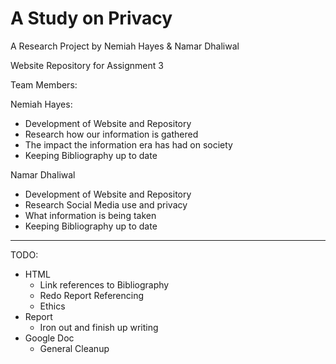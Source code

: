 # A Study on Privacy
A Research Project by Nemiah Hayes & Namar Dhaliwal

Website Repository for Assignment 3

Team Members:

Nemiah Hayes:
-	Development of Website and Repository
-	Research how our information is gathered
-   The impact the information era has had on society
-	Keeping Bibliography up to date

Namar Dhaliwal
-	Development of Website and Repository
-	Research Social Media use and privacy
-   What information is being taken
-	Keeping Bibliography up to date

----------------

TODO:
 - HTML
     - Link references to Bibliography
     - Redo Report Referencing
     - Ethics
 - Report
     - Iron out and finish up writing
 - Google Doc
    - General Cleanup